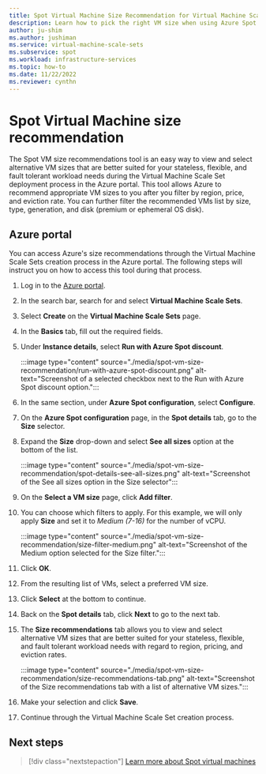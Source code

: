 ```yaml
---
title: Spot Virtual Machine Size Recommendation for Virtual Machine Scale Sets
description: Learn how to pick the right VM size when using Azure Spot for Virtual Machine Scale Sets.
author: ju-shim
ms.author: jushiman
ms.service: virtual-machine-scale-sets
ms.subservice: spot
ms.workload: infrastructure-services
ms.topic: how-to
ms.date: 11/22/2022
ms.reviewer: cynthn
---
```


# Spot Virtual Machine size recommendation 

The Spot VM size recommendations tool is an easy way to view and select alternative VM sizes that are better suited for your stateless, flexible, and fault tolerant workload needs during the Virtual Machine Scale Set deployment process in the Azure portal. This tool allows Azure to recommend appropriate VM sizes to you after you filter by region, price, and eviction rate. You can further filter the recommended VMs list by size, type, generation, and disk (premium or ephemeral OS disk). 

## Azure portal 

You can access Azure's size recommendations through the Virtual Machine Scale Sets creation process in the Azure portal. The following steps will instruct you on how to access this tool during that process. 

1. Log in to the [Azure portal](https://portal.azure.com).
1. In the search bar, search for and select **Virtual Machine Scale Sets**.
1. Select **Create** on the **Virtual Machine Scale Sets** page.
1. In the **Basics** tab, fill out the required fields. 
1. Under **Instance details**, select **Run with Azure Spot discount**. 
    
    :::image type="content" source="./media/spot-vm-size-recommendation/run-with-azure-spot-discount.png" alt-text="Screenshot of a selected checkbox next to the Run with Azure Spot discount option.":::

1. In the same section, under **Azure Spot configuration**, select **Configure**.
1. On the **Azure Spot configuration** page, in the **Spot details** tab, go to the **Size** selector.
1. Expand the **Size** drop-down and select **See all sizes** option at the bottom of the list.
    
    :::image type="content" source="./media/spot-vm-size-recommendation/spot-details-see-all-sizes.png" alt-text="Screenshot of the See all sizes option in the Size selector":::

1. On the **Select a VM size** page, click **Add filter**.
1. You can choose which filters to apply. For this example, we will only apply **Size** and set it to *Medium (7-16)* for the number of vCPU.
     
    :::image type="content" source="./media/spot-vm-size-recommendation/size-filter-medium.png" alt-text="Screenshot of the Medium option selected for the Size filter.":::

1. Click **OK**.
1. From the resulting list of VMs, select a preferred VM size. 
1. Click **Select** at the bottom to continue. 
1. Back on the **Spot details** tab, click **Next** to go to the next tab.
1. The **Size recommendations** tab allows you to view and select alternative VM sizes that are better suited for your stateless, flexible, and fault tolerant workload needs with regard to region, pricing, and eviction rates.
     
    :::image type="content" source="./media/spot-vm-size-recommendation/size-recommendations-tab.png" alt-text="Screenshot of the Size recommendations tab with a list of alternative VM sizes.":::

1. Make your selection and click **Save**. 
1. Continue through the Virtual Machine Scale Set creation process. 


## Next steps

> [!div class="nextstepaction"]
> [Learn more about Spot virtual machines](../virtual-machines/spot-vms.md)